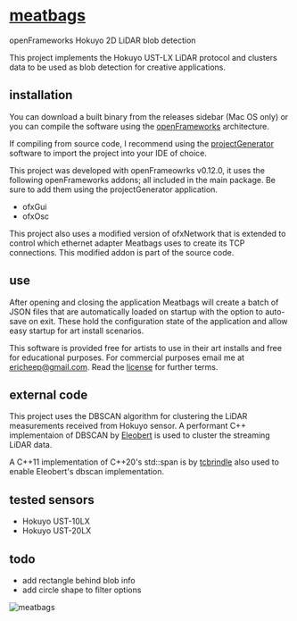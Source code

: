 # [meatbags](https://www.mit.edu/people/dpolicar/writing/prose/text/thinkingMeat.html)
openFrameworks Hokuyo 2D LiDAR blob detection

This project implements the Hokuyo UST-LX LiDAR protocol and clusters data to be used as blob detection for creative applications.

## installation

You can download a built binary from the releases sidebar (Mac OS only) or you can compile the software using the [openFrameworks](https://openframeworks.cc/download/) architecture.

If compiling from source code, I recommend using the [projectGenerator](https://openframeworks.cc/learning/01_basics/create_a_new_project/) software to import the project into your IDE of choice.

This project was developed with openFrameowrks v0.12.0, it uses the following openFrameworks addons; all included in the main package. Be sure to add them using the projectGenerator application.

- ofxGui
- ofxOsc

This project also uses a modified version of ofxNetwork that is extended to control which ethernet adapter Meatbags uses to create its TCP connections. This modified addon is part of the source code.

## use

After opening and closing the application Meatbags will create a batch of JSON files that are automatically loaded on startup with the option to auto-save on exit. These hold the configuration state of the application and allow easy startup for art install scenarios. 

This software is provided free for artists to use in their art installs and free for educational purposes. For commercial purposes email me at ericheep@gmail.com. Read the [license](https://github.com/ericheep/meatbags/blob/main/LICENSE.md) for further terms.

## external code

This project uses the DBSCAN algorithm for clustering the LiDAR measurements received from Hokuyo sensor. A performant C++ implementaion of DBSCAN by [Eleobert](https://github.com/Eleobert/dbscan) is used to cluster the streaming LiDAR data.

A C++11 implementation of C++20's std::span is by [tcbrindle](https://github.com/tcbrindle/span
) also used to enable Eleobert's dbscan implementation.

## tested sensors

- Hokuyo UST-10LX
- Hokuyo UST-20LX

## todo

- add rectangle behind blob info
- add circle shape to filter options

![meatbags](https://github.com/user-attachments/assets/e2f610ac-3d7d-4581-a371-1cdfcdc1b13c)
